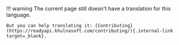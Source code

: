 !!! warning
The current page still doesn't have a translation for this language.

    But you can help translating it: [Contributing](https://readyapi.khulnasoft.com/contributing/){.internal-link target=_blank}.
